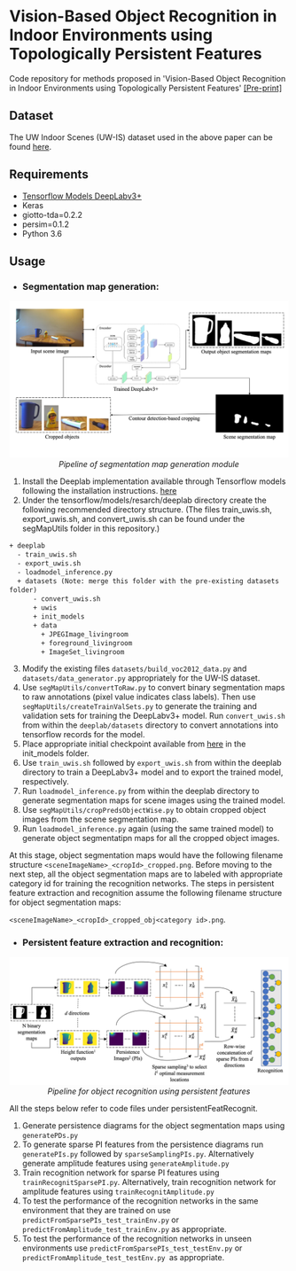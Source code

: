 # Vision-Based Object Recognition in Indoor Environments using Topologically Persistent Features
Code repository for methods proposed in 'Vision-Based Object Recognition in Indoor Environments using Topologically Persistent Features' [[Pre-print]](https://arxiv.org/abs/2010.03196)

## Dataset
The UW Indoor Scenes (UW-IS) dataset used in the above paper can be found [here](https://data.mendeley.com/datasets/dxzf29ttyh/).

## Requirements
* [Tensorflow Models DeepLabv3+](https://github.com/tensorflow/models/tree/master/research/deeplab)
* Keras
* giotto-tda=0.2.2
* persim=0.1.2
* Python 3.6


## Usage
* ### Segmentation map generation: 
<p align="center">
    <img src="https://github.com/smartslab/objectRecognitionTopologicalFeatures/blob/181f88f2f8fce88cc5bf6410580394a80e461c2d/segmentationMapGeneration.png" width="840"> <br />
    <em> Pipeline of segmentation map generation module</em>
</p>



1. Install the Deeplab implementation available through Tensorflow models following the installation instructions. [here](https://github.com/tensorflow/models/blob/master/research/deeplab/g3doc/installation.md) 
2. Under the tensorflow/models/resarch/deeplab directory create the following recommended directory structure. (The files train_uwis.sh, export_uwis.sh, and convert_uwis.sh can be found under the segMapUtils folder in this repository.)

```
+ deeplab
  - train_uwis.sh
  - export_uwis.sh
  - loadmodel_inference.py
  + datasets (Note: merge this folder with the pre-existing datasets folder)
      - convert_uwis.sh
      + uwis
      + init_models
      + data
        + JPEGImage_livingroom
        + foreground_livingroom
        + ImageSet_livingroom
```   
  
3. Modify the existing files `datasets/build_voc2012_data.py` and `datasets/data_generator.py` appropriately for the UW-IS dataset.
4. Use `segMapUtils/convertToRaw.py` to convert binary segmentation maps to raw annotations (pixel value indicates class labels). Then use `segMapUtils/createTrainValSets.py` to generate the training and validation sets for training the DeepLabv3+ model. Run `convert_uwis.sh` from within the `deeplab/datasets` directory to convert annotations into tensorflow records for the model.
5. Place appropriate initial checkpoint available from [here](https://github.com/tensorflow/models/tree/master/research/deeplab) in the init_models folder.
6. Use `train_uwis.sh` followed by `export_uwis.sh` from within the deeplab directory to train a DeepLabv3+ model and to export the trained model, respectively.
7. Run `loadmodel_inference.py` from within the deeplab directory to generate segmentation maps for scene images using the trained model.
8. Use `segMapUtils/cropPredsObjectWise.py` to obtain cropped object images from the scene segmentation map.
9. Run `loadmodel_inference.py` again (using the same trained model) to generate object segmentatipn maps for all the cropped object images.

At this stage, object segmentation maps would have the following filename structure `<sceneImageName>_<cropId>_cropped.png`. Before moving to the next step, all the object segmentation maps are to labeled with appropriate category id for training the recognition networks. The steps in persistent feature extraction and recognition assume the following filename structure for object segmentation maps:

`<sceneImageName>_<cropId>_cropped_obj<category id>.png`.

* ### Persistent feature extraction and recognition:

<p align="center">
    <img src="https://github.com/smartslab/objectRecognitionTopologicalFeatures/blob/181f88f2f8fce88cc5bf6410580394a80e461c2d/recognitionUsingPersistenceFeatures.png" width="840"> <br />
    <em> Pipeline for object recognition using persistent features </em>
</p>

  All the steps below refer to code files under persistentFeatRecognit.
1. Generate persistence diagrams for the object segmentation maps using `generatePDs.py`
2. To generate sparse PI features from the persistence diagrams run `generatePIs.py` followed by `sparseSamplingPIs.py`. Alternatively generate amplitude features using `generateAmplitude.py`
3. Train recognition network for sparse PI features using `trainRecognitSparsePI.py`. Alternatively, train recognition network for amplitude features using `trainRecognitAmplitude.py`
4. To test the performance of the recognition networks in the same environment that they are trained on use `predictFromSparsePIs_test_trainEnv.py` or `predictFromAmplitude_test_trainEnv.py` as appropriate.
5. To test the performance of the recognition networks in unseen environments use `predictFromSparsePIs_test_testEnv.py` or `predictFromAmplitude_test_testEnv.py `as appropriate.

